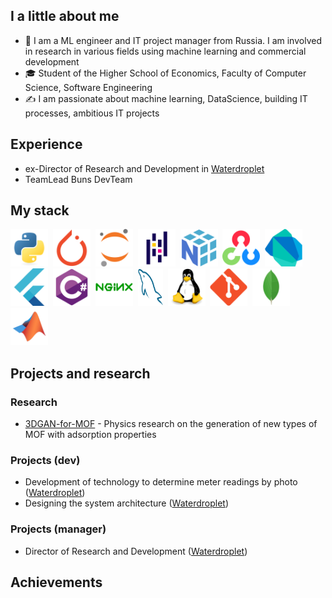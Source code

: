 ## I a little about me

- 🔭 I am a ML engineer and IT project manager from Russia. I am involved in research in various fields using machine learning and commercial development
- 🎓 Student of the Higher School of Economics, Faculty of Computer Science, Software Engineering 
- ✍️ I am passionate about machine learning, DataScience, building IT processes, ambitious IT projects

## Experience

- ex-Director of Research and Development in [Waterdroplet](https://waterdroplet.ru)
- TeamLead Buns DevTeam

## My stack
<div>
  <img src="https://github.com/devicons/devicon/blob/master/icons/python/python-original.svg" title="python" alt="python" width="60" height="60"/>&nbsp;
  <img src="https://github.com/devicons/devicon/blob/master/icons/pytorch/pytorch-original.svg" title="pytorch" alt="pytorch" width="60" height="60"/>&nbsp
  <img src="https://github.com/devicons/devicon/blob/master/icons/jupyter/jupyter-original.svg" title="jupyter" alt="jupyter" width="60" height="60"/>&nbsp
  <img src="https://github.com/devicons/devicon/blob/master/icons/pandas/pandas-original.svg" title="pandas" alt="pandas" width="60" height="60"/>&nbsp
  <img src="https://github.com/devicons/devicon/blob/master/icons/numpy/numpy-original.svg" title="numpy" alt="numpy" width="60" height="60"/>&nbsp
  <img src="https://github.com/devicons/devicon/blob/master/icons/opencv/opencv-original.svg" title="opencv" alt="opencv" width="60" height="60"/>&nbsp
  <img src="https://github.com/devicons/devicon/blob/master/icons/dart/dart-original.svg" title="dart" alt="dart" width="60" height="60"/>&nbsp;
  <img src="https://github.com/devicons/devicon/blob/master/icons/flutter/flutter-original.svg" title="flutter" alt="flutter" width="60" height="60"/>&nbsp;
  <img src="https://github.com/devicons/devicon/blob/master/icons/csharp/csharp-original.svg" title="csharp" alt="csharp" width="60" height="60"/>&nbsp;
  <img src="https://github.com/devicons/devicon/blob/master/icons/nginx/nginx-original.svg" title="nginx" alt="nginx" width="60" height="60"/>&nbsp
  <img src="https://github.com/devicons/devicon/blob/master/icons/mysql/mysql-original.svg" title="mysql" alt="mysql" width="40" height="60"/>&nbsp
  <img src="https://github.com/devicons/devicon/blob/master/icons/linux/linux-original.svg" title="linux" alt="linux" width="60" height="60"/>&nbsp
  <img src="https://github.com/devicons/devicon/blob/master/icons/git/git-original.svg" title="git" alt="git" width="60" height="60"/>&nbsp
  <img src="https://github.com/devicons/devicon/blob/master/icons/mongodb/mongodb-original.svg" title="mongodb" alt="mongodb" width="60" height="60"/>&nbsp
  <img src="https://github.com/devicons/devicon/blob/master/icons/matlab/matlab-original.svg" title="matlab" alt="matlab" width="60" height="60"/>&nbsp
</div>

## Projects and research

### Research
 - [3DGAN-for-MOF](https://github.com/Gruz2520/3DGAN-for-MOF) - Physics research on the generation of new types of MOF with adsorption properties
### Projects (dev)
 - Development of technology to determine meter readings by photo ([Waterdroplet](https://waterdroplet.ru))
 - Designing the system architecture ([Waterdroplet](https://waterdroplet.ru))
### Projects (manager)
 - Director of Research and Development ([Waterdroplet](https://waterdroplet.ru))

## Achievements



<!--
**Gruz2520/Gruz2520** is a ✨ _special_ ✨ repository because its `README.md` (this file) appears on your GitHub profile.

Here are some ideas to get you started:

- 🔭 I’m currently working on ...
- 🌱 I’m currently learning ...
- 👯 I’m looking to collaborate on ...
- 🤔 I’m looking for help with ...
- 💬 Ask me about ...
- 📫 How to reach me: ...
- 😄 Pronouns: ...
- ⚡ Fun fact: ...
-->
